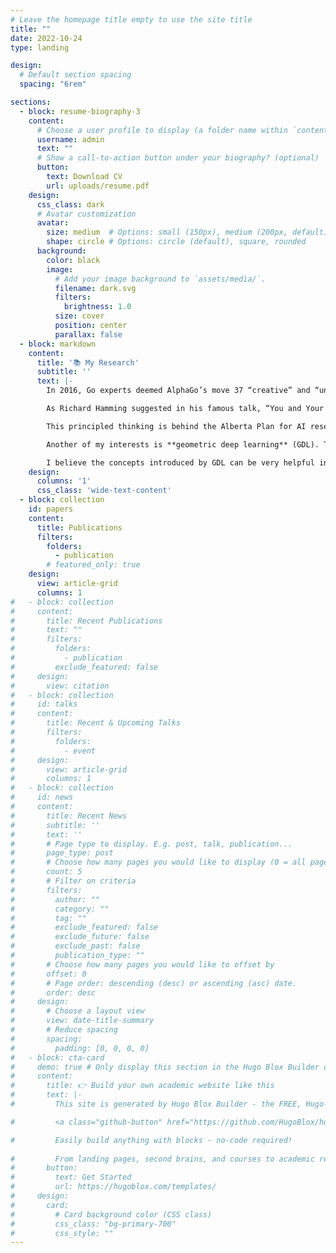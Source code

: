 ```yaml
---
# Leave the homepage title empty to use the site title
title: ""
date: 2022-10-24
type: landing

design:
  # Default section spacing
  spacing: "6rem"

sections:
  - block: resume-biography-3
    content:
      # Choose a user profile to display (a folder name within `content/authors/`)
      username: admin
      text: ""
      # Show a call-to-action button under your biography? (optional)
      button:
        text: Download CV
        url: uploads/resume.pdf
    design:
      css_class: dark
      # Avatar customization
      avatar:
        size: medium  # Options: small (150px), medium (200px, default), large (320px), xl (400px), xxl (500px)
        shape: circle # Options: circle (default), square, rounded
      background:
        color: black
        image:
          # Add your image background to `assets/media/`.
          filename: dark.svg
          filters:
            brightness: 1.0
          size: cover
          position: center
          parallax: false
  - block: markdown
    content:
      title: '📚 My Research'
      subtitle: ''
      text: |-
        In 2016, Go experts deemed AlphaGo’s move 37 “creative” and “unique”, adjectives previously reserved only for human intelligence. This famous move, played in the second game against Lee Sedol, the Go world champion, revealed to me artificial intelligence’s potential to discover new knowledge beyond human intuition. Since then, as breakthroughs keep arriving, I have become even more passionate about this field. Some of them, such as AlphaFold, have advanced science in ways that merited a Nobel Prize. After observing these revolutionary advancements, one thing became clear – I did not want to be a mere spectator; I wanted to be part of one of these breakthroughs.

        As Richard Hamming suggested in his famous talk, “You and Your Research”, choosing the right problem to work on is crucial. Great scientists spend significant time thinking about and identifying important issues. However, committing to a specific research direction feels risky. Each year, an exponentially growing number of papers are published. Architectures or trends that are state-of-the-art today might become obsolete tomorrow. That is why **focusing on fundamentals is essential**.

        This principled thinking is behind the Alberta Plan for AI research, making it especially compelling for me. Richard Sutton, Michael Bowling, and Patrick M. Pilarski described their plan as “both classical and contrarian, and radical in the sense of going to the root”. They propose a direction based on building agents capable of adapting to unseen situations and planning at multiple abstraction levels—features still lacking in most current systems. This plan proposes **reinforcement learning** (RL) as the natural interface to solve these challenges. Within this framework, the agent interacts with an environment instead of learning from a fixed dataset, enabling the discovery of entirely new strategies—just as AlphaGo did.

        Another of my interests is **geometric deep learning** (GDL). This mathematical framework is inspired by Felix Klein's Erlangen Program, which unified different branches of geometry. Similarly, GDL explicitly defines the relationships between existing neural network architectures. For instance, **graph neural networks** (GNNs) can be considered a generalisation of convolutional neural networks (CNNs) or transformers with additional geometric structure. This theory prevents re-inventing the same concepts and provides a constructive method for designing future models based on first principles. It emphasises the importance of taking advantage of the invariances (symmetries) present in the data to counter the famous curse of dimensionality.

        I believe the concepts introduced by GDL can be very helpful in solving the Alberta Plan’s first steps. In particular, current models suffer from “catastrophic forgetting” when applied to continual learning settings. Understanding deep learning’s core principles can guide the development of more adaptable architectures and learning methods.
    design:
      columns: '1'
      css_class: 'wide-text-content'
  - block: collection
    id: papers
    content:
      title: Publications
      filters:
        folders:
          - publication
        # featured_only: true
    design:
      view: article-grid
      columns: 1
#   - block: collection
#     content:
#       title: Recent Publications
#       text: ""
#       filters:
#         folders:
#           - publication
#         exclude_featured: false
#     design:
#       view: citation
#   - block: collection
#     id: talks
#     content:
#       title: Recent & Upcoming Talks
#       filters:
#         folders:
#           - event
#     design:
#       view: article-grid
#       columns: 1
#   - block: collection
#     id: news
#     content:
#       title: Recent News
#       subtitle: ''
#       text: ''
#       # Page type to display. E.g. post, talk, publication...
#       page_type: post
#       # Choose how many pages you would like to display (0 = all pages)
#       count: 5
#       # Filter on criteria
#       filters:
#         author: ""
#         category: ""
#         tag: ""
#         exclude_featured: false
#         exclude_future: false
#         exclude_past: false
#         publication_type: ""
#       # Choose how many pages you would like to offset by
#       offset: 0
#       # Page order: descending (desc) or ascending (asc) date.
#       order: desc
#     design:
#       # Choose a layout view
#       view: date-title-summary
#       # Reduce spacing
#       spacing:
#         padding: [0, 0, 0, 0]
#   - block: cta-card
#     demo: true # Only display this section in the Hugo Blox Builder demo site
#     content:
#       title: 👉 Build your own academic website like this
#       text: |-
#         This site is generated by Hugo Blox Builder - the FREE, Hugo-based open source website builder trusted by 250,000+ academics like you.

#         <a class="github-button" href="https://github.com/HugoBlox/hugo-blox-builder" data-color-scheme="no-preference: light; light: light; dark: dark;" data-icon="octicon-star" data-size="large" data-show-count="true" aria-label="Star HugoBlox/hugo-blox-builder on GitHub">Star</a>

#         Easily build anything with blocks - no-code required!
        
#         From landing pages, second brains, and courses to academic resumés, conferences, and tech blogs.
#       button:
#         text: Get Started
#         url: https://hugoblox.com/templates/
#     design:
#       card:
#         # Card background color (CSS class)
#         css_class: "bg-primary-700"
#         css_style: ""
---
```

